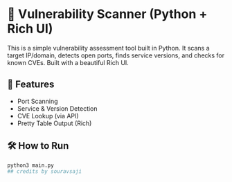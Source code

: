 # 🔐 Vulnerability Scanner (Python + Rich UI)

This is a simple vulnerability assessment tool built in Python. It scans a target IP/domain, detects open ports, finds service versions, and checks for known CVEs. Built with a beautiful Rich UI.

## 🚀 Features
- Port Scanning
- Service & Version Detection
- CVE Lookup (via API)
- Pretty Table Output (Rich)

## 🛠 How to Run
```bash
python3 main.py
## credits by souravsaji
